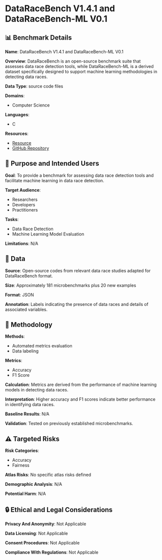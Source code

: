 # DataRaceBench V1.4.1 and DataRaceBench-ML V0.1

## 📊 Benchmark Details

**Name**: DataRaceBench V1.4.1 and DataRaceBench-ML V0.1

**Overview**: DataRaceBench is an open-source benchmark suite that assesses data race detection tools, while DataRaceBench-ML is a derived dataset specifically designed to support machine learning methodologies in detecting data races.

**Data Type**: source code files

**Domains**:
- Computer Science

**Languages**:
- C

**Resources**:
- [Resource](https://doi.org/10.5072/zenodo.1230296)
- [GitHub Repository](https://github.com/username/repo)

## 🎯 Purpose and Intended Users

**Goal**: To provide a benchmark for assessing data race detection tools and facilitate machine learning in data race detection.

**Target Audience**:
- Researchers
- Developers
- Practitioners

**Tasks**:
- Data Race Detection
- Machine Learning Model Evaluation

**Limitations**: N/A

## 💾 Data

**Source**: Open-source codes from relevant data race studies adapted for DataRaceBench format.

**Size**: Approximately 181 microbenchmarks plus 20 new examples

**Format**: JSON

**Annotation**: Labels indicating the presence of data races and details of associated variables.

## 🔬 Methodology

**Methods**:
- Automated metrics evaluation
- Data labeling

**Metrics**:
- Accuracy
- F1 Score

**Calculation**: Metrics are derived from the performance of machine learning models in detecting data races.

**Interpretation**: Higher accuracy and F1 scores indicate better performance in identifying data races.

**Baseline Results**: N/A

**Validation**: Tested on previously established microbenchmarks.

## ⚠️ Targeted Risks

**Risk Categories**:
- Accuracy
- Fairness

**Atlas Risks**:
No specific atlas risks defined

**Demographic Analysis**: N/A

**Potential Harm**: N/A

## 🔒 Ethical and Legal Considerations

**Privacy And Anonymity**: Not Applicable

**Data Licensing**: Not Applicable

**Consent Procedures**: Not Applicable

**Compliance With Regulations**: Not Applicable
